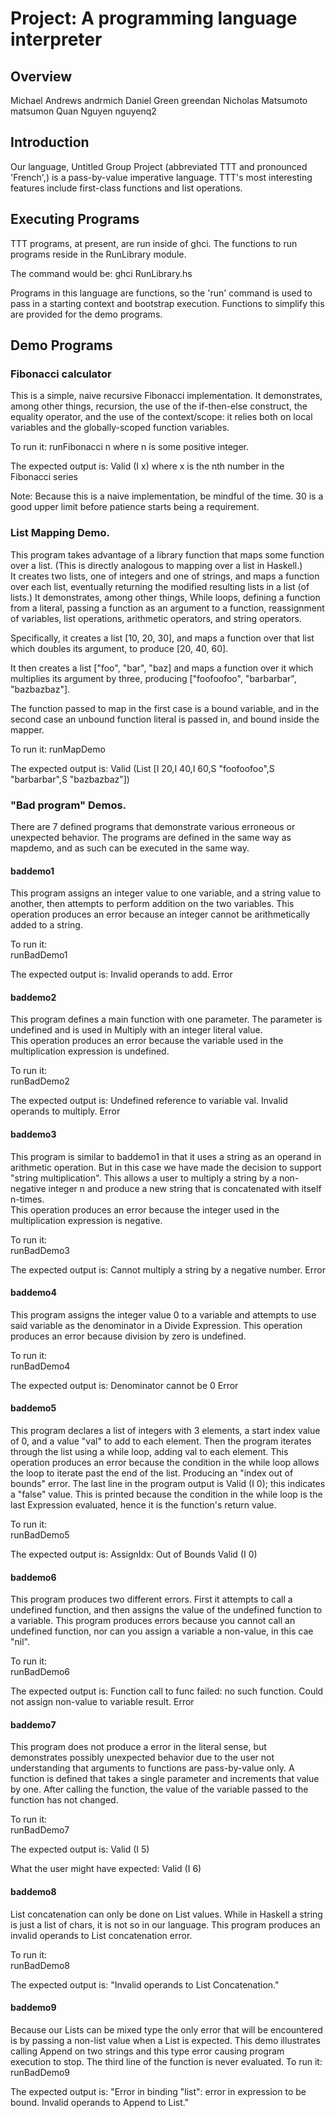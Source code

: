 # Project: A programming language interpreter
## Overview

Michael Andrews andrmich
Daniel Green greendan
Nicholas Matsumoto matsumon
Quan Nguyen nguyenq2

## Introduction

Our language, Untitled Group Project (abbreviated TTT and pronounced 'French',)
is a pass-by-value imperative language.  TTT's most interesting features include
first-class functions and list operations.

## Executing Programs

TTT programs, at present, are run inside of ghci.  The functions to run programs
reside in the RunLibrary module.

The command would be:
	ghci RunLibrary.hs

Programs in this language are functions, so the 'run' command is used to pass
in a starting context and bootstrap execution.  Functions to simplify this
are provided for the demo programs.

## Demo Programs

### Fibonacci calculator

This is a simple, naive recursive Fibonacci implementation.  It demonstrates,
among other things, recursion, the use of the if-then-else construct, the equality
operator, and the use of the context/scope: it relies both on local variables and
the globally-scoped function variables.

To run it:
	runFibonacci n
		where n is some positive integer.

The expected output is:
	Valid (I x)
		where x is the nth number in the Fibonacci series

Note: Because this is a naive implementation, be mindful of the time.  30 is a
good upper limit before patience starts being a requirement.

### List Mapping Demo.

This program takes advantage of a library function that maps some function over
a list.  (This is directly analogous to mapping over a list in Haskell.)  
It creates two lists, one of integers and one of strings, and maps
a function over each list, eventually returning the modified resulting lists in
a list (of lists.)  It demonstrates, among other things, While loops, defining a
function from a literal, passing a function as an argument to a function,
reassignment of variables, list operations, arithmetic operators, and string
operators.

Specifically, it creates a list [10, 20, 30], and maps a function over that list
which doubles its argument, to produce [20, 40, 60].

It then creates a list ["foo", "bar", "baz] and maps a function over it which
multiplies its argument by three, producing 
["foofoofoo", "barbarbar", "bazbazbaz"].

The function passed to map in the first case is a bound variable, and in the
second case an unbound function literal is passed in, and bound inside the mapper.

To run it:
	runMapDemo

The expected output is:
	Valid (List [I 20,I 40,I 60,S "foofoofoo",S "barbarbar",S "bazbazbaz"])

### "Bad program" Demos.
There are 7 defined programs that demonstrate various erroneous or 
unexpected behavior. The programs are defined in the same way as mapdemo, 
and as such can be executed in the same way.

#### baddemo1
This program assigns an integer value to one variable, and a string value 
to another, then attempts to perform addition on the two variables. 
This operation produces an error because an integer cannot be 
arithmetically added to a string.

To run it:  
  runBadDemo1

The expected output is:
  Invalid operands to add.
  Error

#### baddemo2
This program defines a main function with one parameter. The parameter is undefined and is used in Multiply with an integer literal value.  
This operation produces an error because the variable used in the multiplication expression is undefined.

To run it:  
  runBadDemo2

The expected output is:
  Undefined reference to variable val.
  Invalid operands to multiply.
  Error

#### baddemo3
This program is similar to baddemo1 in that it uses a string as an operand in arithmetic operation. But in this case we have made the decision to support "string multiplication". This allows a user to multiply a string by a non-negative integer n and produce a new string that is concatenated with itself n-times.   
This operation produces an error because the integer used in the multiplication expression is negative.

To run it:  
  runBadDemo3

The expected output is:
  Cannot multiply a string by a negative number.
  Error

#### baddemo4
This program assigns the integer value 0 to a variable and attempts to use said variable as the denominator in a Divide Expression. This operation produces an error because division by zero is undefined.

To run it:  
  runBadDemo4

The expected output is:
  Denominator cannot be 0
  Error

#### baddemo5
This program declares a list of integers with 3 elements, a start index value of 0, and a value "val" to add to each element. Then the program iterates through the list using a while loop, adding val to each element.
This operation produces an error because the condition in the while loop allows the loop to iterate past the end of the list. Producing an "index out of bounds" error.
The last line in the program output is Valid (I 0); this indicates a "false" value. This is printed because the condition in the while loop is the last Expression evaluated, hence it is the function's return value.     

To run it:  
  runBadDemo5

The expected output is:
  AssignIdx: Out of Bounds
  Valid (I 0)

#### baddemo6
This program produces two different errors. First it attempts to call a undefined function, and then assigns the value of the undefined function to a variable.
This program produces errors because you cannot call an undefined function, nor can you assign a variable a non-value, in this cae "nil".    

To run it:  
  runBadDemo6

The expected output is:
  Function call to func failed: no such function.
  Could not assign non-value to variable result.
  Error

#### baddemo7
This program does not produce a error in the literal sense, but demonstrates possibly unexpected behavior due to the user not understanding that arguments to functions are pass-by-value only. A function is defined that takes a single parameter and increments that value by one. After calling the function, the value of the variable passed to the function has not changed. 

To run it:  
  runBadDemo7

The expected output is:
  Valid (I 5)

What the user might have expected:
  Valid (I 6)

#### baddemo8
List concatenation can only be done on List values. While in Haskell a string is just a list of chars, it is not so in our language. This program produces an invalid operands to List concatenation error.

To run it:  
  runBadDemo8

The expected output is:
  "Invalid operands to List Concatenation."

#### baddemo9
Because our Lists can be mixed type the only error that will be encountered is by passing a non-list value when a List is expected. This demo illustrates calling Append on two strings and this type error causing program execution to stop. The third line of the function is never evaluated. 
To run it:  
  runBadDemo9

The expected output is:
  "Error in binding "list": error in expression to be bound.
     Invalid operands to Append to List."
